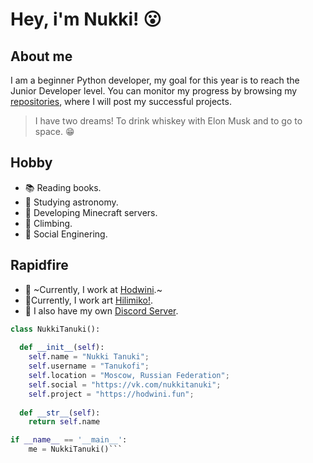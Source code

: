 # Hey, i'm Nukki! 😮

## About me

I am a beginner Python developer, my goal for this year is to reach the Junior Developer level. 
You can monitor my progress by browsing my [repositories](https://github.com/Tanukofi?tab=repositories), where I will post my successful projects. 
> I have two dreams! To drink whiskey with Elon Musk and to go to space. 😁

## Hobby

- 📚 Reading books.
- 🌌 Studying astronomy.
- 🔧 Developing Minecraft servers.
- 🗻 Climbing.
- 🧠 Social Enginering.

## Rapidfire

- 💼 ~Currently, I work at [Hodwini](https://hodwini.ru).~
- 💼Currently, I work art [Hilimiko!](https://hiliiko.net).
- 💭 I also have my own [Discord Server](https://discord.gg/8rDrnz6D7u).

```python
class NukkiTanuki():
    
  def __init__(self):
    self.name = "Nukki Tanuki";
    self.username = "Tanukofi";
    self.location = "Moscow, Russian Federation";
    self.social = "https://vk.com/nukkitanuki";
    self.project = "https://hodwini.fun";
  
  def __str__(self):
    return self.name

if __name__ == '__main__':
    me = NukkiTanuki()```
